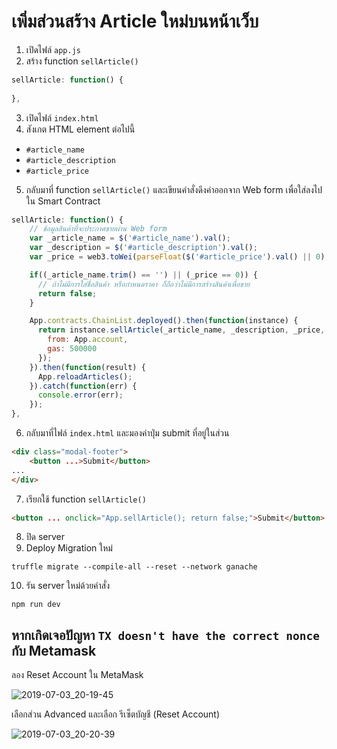 # เพิ่มส่วนสร้าง Article ใหม่บนหน้าเว็บ

1. เปิดไฟล์ `app.js`
2. สร้าง function `sellArticle()`

```js
sellArticle: function() {
   
},
```

3. เปิดไฟล์ `index.html`
4. สังเกต HTML element ต่อไปนี้
- `#article_name`
- `#article_description`
- `#article_price`

5. กลับมาที่ function `sellArticle()` และเขียนคำสั่งดึงค่าออกจาก Web form เพื่อใส่ลงไปใน Smart Contract 

```js
sellArticle: function() {
    // ข้อมูลสินค้าที่จะประกาศขายผ่าน Web form 
    var _article_name = $('#article_name').val();
    var _description = $('#article_description').val();
    var _price = web3.toWei(parseFloat($('#article_price').val() || 0), "ether");

    if((_article_name.trim() == '') || (_price == 0)) {
      // ถ้าไม่มีการใส่ชื่อสินค้า หรือกำหนดราคา ก็ถือว่าไม่มีการสร้างสินค้าเพื่อขาย
      return false;
    }

    App.contracts.ChainList.deployed().then(function(instance) {
      return instance.sellArticle(_article_name, _description, _price, {
        from: App.account,
        gas: 500000
      });
    }).then(function(result) {
      App.reloadArticles();
    }).catch(function(err) {
      console.error(err);
    });
},
```

6. กลับมาที่ไฟล์ `index.html` และมองค่าปุ่ม submit ที่อยู่ในส่วน

```html
<div class="modal-footer">
	<button ...>Submit</button>
...
</div>
```

7. เรียกใช้ function `sellArticle()`

```html
<button ... onclick="App.sellArticle(); return false;">Submit</button>
```

8. ปิด server 
9. Deploy Migration ใหม่

```pwsh
truffle migrate --compile-all --reset --network ganache
```

10. รัน server ใหม่ด้วยคำสั่ง

```pwsh
npm run dev
```

## หากเกิดเจอปัญหา `TX doesn't have the correct nonce` กับ Metamask

ลอง Reset Account ใน MetaMask

![2019-07-03_20-19-45](https://user-images.githubusercontent.com/85179/60595242-cc6d8a00-9dd0-11e9-8073-7647c99452dd.png)

เลือกส่วน Advanced และเลือก รีเซ็ตบัญชี (Reset Account)

![2019-07-03_20-20-39](https://user-images.githubusercontent.com/85179/60595249-d1cad480-9dd0-11e9-9ea5-49310fbafc1e.png)
